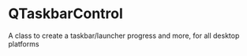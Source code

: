 # QTaskbarControl
A class to create a taskbar/launcher progress and more, for all desktop platforms
